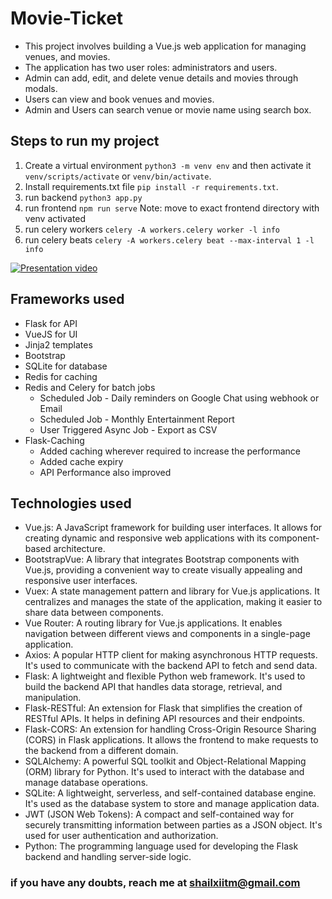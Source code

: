 # Movie-Ticket
- This project involves building a Vue.js web application for managing venues, and movies.
- The application has two user roles: administrators and users.
- Admin can add, edit, and delete venue details and movies through modals.
- Users can view and book venues and movies.
- Admin and Users can search venue or movie name using search box.


## Steps to run my project
1. Create a virtual environment `python3 -m venv env` and then activate it `venv/scripts/activate` or `venv/bin/activate`.
2. Install requirements.txt file `pip install -r requirements.txt`.
3. run backend `python3 app.py`
4. run frontend `npm run serve` Note: move to exact frontend directory with venv activated
5. run celery workers `celery -A workers.celery worker -l info`
6. run celery beats `celery -A workers.celery beat --max-interval 1 -l info`


[![Presentation video](https://i.ytimg.com/vi/5y0l0qwQ554/maxresdefault.jpg)](https://www.youtube.com/watch?v=5y0l0qwQ554)

## Frameworks used
- Flask for API
- VueJS for UI 
- Jinja2 templates 
- Bootstrap
- SQLite for database 
- Redis for caching
- Redis and Celery for batch jobs
  - Scheduled Job - Daily reminders on Google Chat using webhook or Email
  - Scheduled Job - Monthly Entertainment Report
  - User Triggered Async Job - Export as CSV
- Flask-Caching
  - Added caching wherever required to increase the performance
  - Added cache expiry 
  - API Performance also improved

## Technologies used 
- Vue.js: A JavaScript framework for building user interfaces. It allows for creating dynamic and responsive web applications with its component-based architecture.
- BootstrapVue: A library that integrates Bootstrap components with Vue.js, providing a convenient way to create visually appealing and responsive user interfaces.
- Vuex: A state management pattern and library for Vue.js applications. It centralizes and manages the state of the application, making it easier to share data between components. 
- Vue Router: A routing library for Vue.js applications. It enables navigation between different views and components in a single-page application. 
- Axios: A popular HTTP client for making asynchronous HTTP requests. It's used to communicate with the backend API to fetch and send data. 
- Flask: A lightweight and flexible Python web framework. It's used to build the backend API that handles data storage, retrieval, and manipulation. 
- Flask-RESTful: An extension for Flask that simplifies the creation of RESTful APIs. It helps in defining API resources and their endpoints. 
- Flask-CORS: An extension for handling Cross-Origin Resource Sharing (CORS) in Flask applications. It allows the frontend to make requests to the backend from a different domain. 
- SQLAlchemy: A powerful SQL toolkit and Object-Relational Mapping (ORM) library for Python. It's used to interact with the database and manage database operations.
- SQLite: A lightweight, serverless, and self-contained database engine. It's used as the database system to store and manage application data. 
- JWT (JSON Web Tokens): A compact and self-contained way for securely transmitting information between parties as a JSON object. It's used for user authentication and authorization. 
- Python: The programming language used for developing the Flask backend and handling server-side logic.


### if you have any doubts, reach me at shailxiitm@gmail.com


